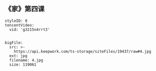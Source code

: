 ## 《家》第四课


```@TencentVideo
styleID: 0
tencentVideo:
  vid: 'g3215n4rrt3'

```


```@BigFile

bigFile:
  src: >-
    https://api.keepwork.com/ts-storage/siteFiles/19437/raw#4.jpg
  ext: jpg
  filename: 4.jpg
  size: 119061
          
```